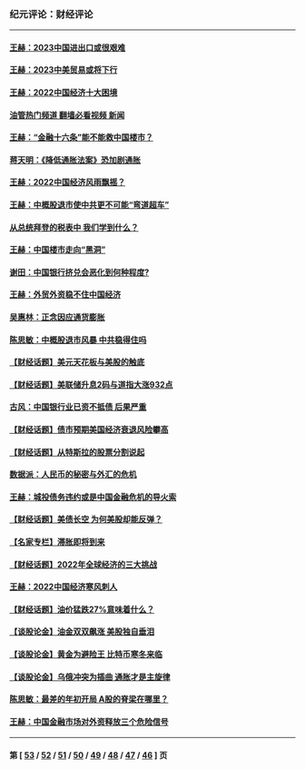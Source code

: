 ### 纪元评论：财经评论
---
#### [王赫：2023中国进出口或很艰难](../../pages/nsc1026/n13911515.md?02030330) 
#### [王赫：2023中美贸易或将下行](../../pages/nsc1026/n13899005.md?02030330) 
#### [王赫：2022中国经济十大困境](../../pages/nsc1026/n13883766.md?02030330) 
#### [油管热门频道 翻墙必看视频 新闻](ok?02030330)
#### [王赫：“金融十六条”能不能救中国楼市？](../../pages/nsc1026/n13868431.md?02030330) 
#### [蒋天明：《降低通胀法案》恐加剧通胀](../../pages/nsc1026/n13806996.md?02030330) 
#### [王赫：2022中国经济风雨飘摇？](../../pages/nsc1026/n13803207.md?02030330) 
#### [王赫：中概股退市使中共更不可能“弯道超车”](../../pages/nsc1026/n13802858.md?02030330) 
#### [从总统拜登的税表中 我们学到什么？](../../pages/nsc1026/n13773081.md?02030330) 
#### [王赫：中国楼市走向“黑洞”](../../pages/nsc1026/n13770647.md?02030330) 
#### [谢田：中国银行挤兑会恶化到何种程度?](../../pages/nsc1026/n13766965.md?02030330) 
#### [王赫：外贸外资稳不住中国经济](../../pages/nsc1026/n13753933.md?02030330) 
#### [吴惠林：正念因应通货膨胀](../../pages/nsc1026/n13750350.md?02030330) 
#### [陈思敏：中概股退市风暴 中共稳得住吗](../../pages/nsc1026/n13738978.md?02030330) 
#### [【财经话题】美元天花板与美股的触底](../../pages/nsc1026/n13736495.md?02030330) 
#### [【财经话题】美联储升息2码与道指大涨932点](../../pages/nsc1026/n13727377.md?02030330) 
#### [古风：中国银行业已资不抵债 后果严重](../../pages/nsc1026/n13726111.md?02030330) 
#### [【财经话题】债市预期美国经济衰退风险攀高](../../pages/nsc1026/n13698043.md?02030330) 
#### [【财经话题】从特斯拉的股票分割说起](../../pages/nsc1026/n13679733.md?02030330) 
#### [数据派：人民币的秘密与外汇的危机](../../pages/nsc1026/n13667092.md?02030330) 
#### [王赫：城投债务违约或是中国金融危机的导火索](../../pages/nsc1026/n13665322.md?02030330) 
#### [【财经话题】美债长空 为何美股却能反弹？](../../pages/nsc1026/n13665895.md?02030330) 
#### [【名家专栏】滞胀即将到来](../../pages/nsc1026/n13658171.md?02030330) 
#### [【财经话题】2022年全球经济的三大挑战](../../pages/nsc1026/n13654423.md?02030330) 
#### [王赫：2022中国经济寒风刺人](../../pages/nsc1026/n13651403.md?02030330) 
#### [【财经话题】油价猛跌27%意味着什么？](../../pages/nsc1026/n13648767.md?02030330) 
#### [【谈股论金】油金双双飙涨 美股独自垂泪](../../pages/nsc1026/n13631742.md?02030330) 
#### [【谈股论金】黄金为避险王 比特币寒冬来临](../../pages/nsc1026/n13600406.md?02030330) 
#### [【谈股论金】乌俄冲突为插曲 通胀才是主旋律](../../pages/nsc1026/n13576797.md?02030330) 
#### [陈思敏：最差的年初开局 A股的脊梁在哪里？](../../pages/nsc1026/n13558359.md?02030330) 
#### [王赫：中国金融市场对外资释放三个危险信号](../../pages/nsc1026/n13546389.md?02030330) 

---
#### 第 [ [53](./53.md?02030330) / [52](./52.md?02030330) / [51](./51.md?02030330) / [50](./50.md?02030330) / [49](./49.md?02030330) / [48](./48.md?02030330) / [47](./47.md?02030330) / [46](./46.md?02030330) ] 页
